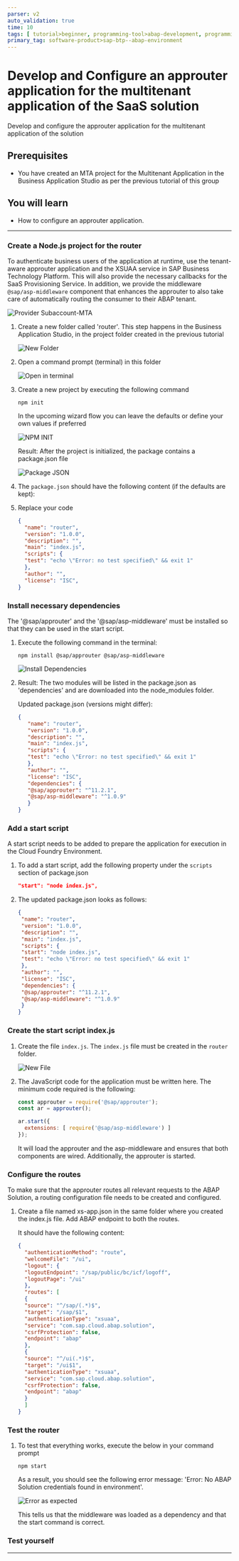 ```yaml
---
parser: v2
auto_validation: true
time: 10
tags: [ tutorial>beginner, programming-tool>abap-development, programming-tool>abap-extensibility, tutorial>license]
primary_tag: software-product>sap-btp--abap-environment
---
```


# Develop and Configure an approuter application for the multitenant application of the SaaS solution

<!-- description --> Develop and configure the approuter application for the multitenant application of the solution

## Prerequisites

- You have created an MTA project for the Multitenant Application in the Business Application Studio as per the previous tutorial of this group

## You will learn

- How to configure an approuter application.

---

### Create a Node.js project for the router

To authenticate business users of the application at runtime, use the tenant-aware approuter application and the XSUAA service in SAP Business Technology Platform. This will also provide the necessary callbacks for the SaaS Provisioning Service. In addition, we provide the middleware `@sap/asp-middleware` component that enhances the approuter to also take care of automatically routing the consumer to their ABAP tenant.

   ![Provider Subaccount-MTA](providerMTA.jpg)

 1. Create a new folder called 'router'. This step happens in the Business Application Studio, in the project folder created in the previous tutorial

    ![New Folder](routerFolder.png)  
  
 2. Open a command prompt (terminal) in this folder

    ![Open in terminal](OpenInTerminal.png)

 3. Create a new project by executing the following command  

    ```Shell/Bash
    npm init
    ```

    In the upcoming wizard flow you can leave the defaults or define your own values if preferred

    ![NPM INIT](npmInit.png)

    Result: After the project is initialized, the package contains a package.json file  

    ![Package JSON](packageJSON.png)

 4. The `package.json` should have the following content (if the defaults are kept):  

 5. Replace your code
  
    ```JSON
    { 
      "name": "router",
      "version": "1.0.0",
      "description": "",
      "main": "index.js",
      "scripts": {
      "test": "echo \"Error: no test specified\" && exit 1"
      },
      "author": "",
      "license": "ISC",
    } 
    ```

### Install necessary dependencies

The '@sap/approuter' and the '@sap/asp-middleware' must be installed so that they can be used in the start script.

 1. Execute the following command in the terminal:

    ```Shell/Bash
    npm install @sap/approuter @sap/asp-middleware 
    ```

    ![Install Dependencies](installDependencies.png)

 2. Result: The two modules will be listed in the package.json as 'dependencies' and are downloaded into the node\_modules folder.

    Updated package.json (versions might differ):

    ```JSON
    {
       "name": "router",
       "version": "1.0.0",
       "description": "",
       "main": "index.js",
       "scripts": {
       "test": "echo \"Error: no test specified\" && exit 1"
       },
       "author": "",
       "license": "ISC",
       "dependencies": {
       "@sap/approuter": "^11.2.1",
       "@sap/asp-middleware": "^1.0.9"
       }
    }
    ```

### Add a start script

A start script needs to be added to prepare the application for execution in the Cloud Foundry Environment.

 1. To add a start script, add the following property under the `scripts` section of package.json

    ```JSON
    "start": "node index.js",
    ```

 2. The updated package.json looks as follows:

    ```JSON
    {
     "name": "router",
     "version": "1.0.0",
     "description": "",
     "main": "index.js",
     "scripts": {
     "start": "node index.js",
     "test": "echo \"Error: no test specified\" && exit 1"
     },
     "author": "",
     "license": "ISC",
     "dependencies": {
     "@sap/approuter": "^11.2.1",
     "@sap/asp-middleware": "^1.0.9"
     }
    }
    ```

### Create the start script index.js

 1. Create the file `index.js`. The  `index.js` file must be created in the `router` folder.

    ![New File](NewFile.png)

 2. The JavaScript code for the application must be written here. The minimum code required is the following:

    ```JavaScript
    const approuter = require('@sap/approuter');
    const ar = approuter();

    ar.start({
      extensions: [ require('@sap/asp-middleware') ]
    });
    ```

    It will load the approuter and the asp-middleware and ensures that both components are wired. Additionally, the approuter is started.

### Configure the routes

To make sure that the approuter routes all relevant requests to the ABAP Solution, a routing configuration file needs to be created and configured.

 1. Create a file named xs-app.json in the same folder where you created the index.js file. Add ABAP endpoint to both the routes.

    It should have the following content:

    ```JSON
    {
      "authenticationMethod": "route",
      "welcomeFile": "/ui",
      "logout": {
      "logoutEndpoint": "/sap/public/bc/icf/logoff",
      "logoutPage": "/ui"
      },
      "routes": [
      {
      "source": "^/sap/(.*)$",
      "target": "/sap/$1",
      "authenticationType": "xsuaa",
      "service": "com.sap.cloud.abap.solution",
      "csrfProtection": false,
      "endpoint": "abap"
      },
      {
      "source": "^/ui(.*)$",
      "target": "/ui$1",
      "authenticationType": "xsuaa",
      "service": "com.sap.cloud.abap.solution",
      "csrfProtection": false,
      "endpoint": "abap"
      }
      ]
    }
    ```

### Test the router

 1. To test that everything works, execute the below in your command prompt

    ```Shell/Bash
    npm start
    ```

    As a result, you should see the following error message: 'Error: No ABAP Solution credentials found in environment'.

    ![Error as expected](ErrorAsExpected.png)

    This tells us that the middleware was loaded as a dependency and that the start command is correct.

### Test yourself

---
